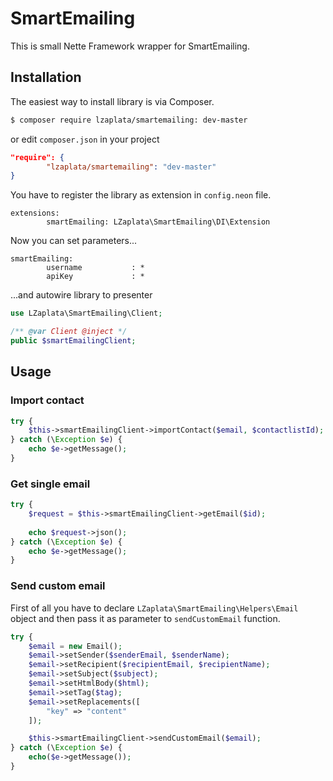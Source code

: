 # SmartEmailing
This is small Nette Framework wrapper for SmartEmailing.

## Installation
The easiest way to install library is via Composer.

````sh
$ composer require lzaplata/smartemailing: dev-master
````
or edit `composer.json` in your project

````json
"require": {
        "lzaplata/smartemailing": "dev-master"
}
````

You have to register the library as extension in `config.neon` file.

````neon
extensions:
        smartEmailing: LZaplata\SmartEmailing\DI\Extension
````

Now you can set parameters...

````neon
smartEmailing:
        username           : *
        apiKey             : *
````

...and autowire library to presenter

````php
use LZaplata\SmartEmailing\Client;

/** @var Client @inject */
public $smartEmailingClient;
````
## Usage

### Import contact

````php
try {
    $this->smartEmailingClient->importContact($email, $contactlistId);
} catch (\Exception $e) {
    echo $e->getMessage();
}
````

### Get single email

````php
try {
    $request = $this->smartEmailingClient->getEmail($id);
    
    echo $request->json();
} catch (\Exception $e) {
    echo $e->getMessage();
}
````

### Send custom email

First of all you have to declare `LZaplata\SmartEmailing\Helpers\Email` object and then pass it as parameter to `sendCustomEmail` function.

````php
try {
    $email = new Email();
    $email->setSender($senderEmail, $senderName);
    $email->setRecipient($recipientEmail, $recipientName);
    $email->setSubject($subject);
    $email->setHtmlBody($html);
    $email->setTag($tag);
    $email->setReplacements([
        "key" => "content"
    ]);

    $this->smartEmailingClient->sendCustomEmail($email);
} catch (\Exception $e) {
    echo($e->getMessage());
}
````